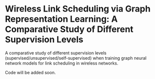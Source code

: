 # Wireless Link Scheduling via Graph Representation Learning: A Comparative Study of Different Supervision Levels

A comparative study of different supervision levels (supervised/unsupervised/self-supervised) when training graph neural network models for link scheduling in wireless networks.

Code will be added soon.
